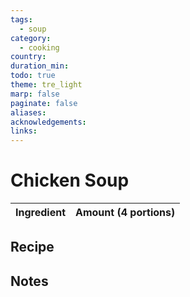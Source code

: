 ```yaml
---
tags:
  - soup
category:
  - cooking
country: 
duration_min: 
todo: true
theme: tre_light
marp: false
paginate: false
aliases: 
acknowledgements: 
links:
---
```


# Chicken Soup

|Ingredient|Amount (4 portions)|
| :- | :- |

## Recipe

## Notes


